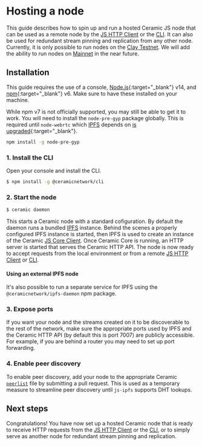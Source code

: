 # Hosting a node
This guide describes how to spin up and run a hosted Ceramic JS node that can be used as a remote node by the [JS HTTP Client](../clients/javascript/http.md) or the [CLI](../clients/javascript/cli.md). It can also be used for redundant stream pinning and replication from any other node. Currently, it is only possible to run nodes on the [Clay Testnet](../learn/networks.md#clay-testnet). We will add the ability to run nodes on [Mainnet](../learn/networks.md#mainnet) in the near future.

## **Installation**
This guide requires the use of a console, [Node.js](https://nodejs.org/en/){:target="_blank"} v14, and [npm](https://www.npmjs.com/get-npm){:target="_blank"} v6. Make sure to have these installed on your machine.

While npm v7 is not officially supported, you may still be able to get it to work. You will need to install the `node-pre-gyp` package globally. This is required until `node-webrtc` which [IPFS](../learn/glossary.md#ipfs) depends on [is upgraded](https://github.com/node-webrtc/node-webrtc/pull/694){:target="_blank"}.

```bash
npm install -g node-pre-gyp
```

### 1. Install the CLI
Open your console and install the CLI.

``` bash
$ npm install -g @ceramicnetwork/cli
```

### 2. Start the node

```bash
$ ceramic daemon
```

This starts a Ceramic node with a standard cofiguration. By default the daemon runs a bundled [IPFS](../learn/glossary.md#ipfs) instance. Behind the scenes a properly configured IPFS instance is started, then IPFS is used to create an instance of the Ceramic [JS Core Client](../clients/javascript). Once Ceramic Core is running, an HTTP server is started that serves the Ceramic HTTP API. The node is now ready to accept requests from the local environment or from a remote [JS HTTP Client](../clients/javascript/http.md) or [CLI](../clients/javascript/cli.md).

#### Using an external IPFS node

It's also possible to run a separate service for IPFS using the `@ceramicnetwork/ipfs-daemon` npm package. 

### 3. Expose ports

If you want your node and the streams created on it to be discoverable to the rest of the network, make sure the appropriate ports used by IPFS and the Ceramic HTTP API (by default this is port 7007) are publicly accessible. For example, if you are behind a router you may need to set up port forwarding. 

### 4. Enable peer discovery

To enable peer discovery, add your node to the appropriate Ceramic [`peerlist`](https://github.com/ceramicnetwork/peerlist) file by submitting a pull request. This is used as a temporary measure to streamline peer discovery until `js-ipfs` supports DHT lookups.

## **Next steps**
Congratulations! You have now set up a hosted Ceramic node that is ready to receive HTTP requests from the [JS HTTP Client](../clients/javascript/http.md) or the [CLI](../clients/javascript/cli.md), or to simply serve as another node for redundant stream pinning and replication.

</br></br></br>
